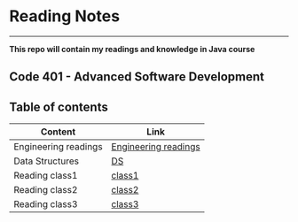# Reading Notes
---
**This repo will contain my readings and knowledge in Java course** 

## Code 401 - Advanced Software Development

## Table of contents

| Content | Link |
| --------------- | --------------- |
| Engineering readings | [Engineering readings](Readings/Eng-readings.md) |
| Data Structures | [DS](Readings/Data-Structure.md) |
| Reading class1 | [class1](Readings/Class1.md) |
| Reading class2 | [class2](Readings/Class2.md) |
| Reading class3 | [class3](Readings/Class3.md) |